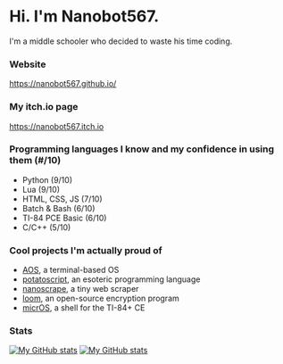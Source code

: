 # Hi. I'm Nanobot567.

I'm a middle schooler who decided to waste his time coding.

### Website

https://nanobot567.github.io/

### My itch.io page

https://nanobot567.itch.io

### Programming languages I know and my confidence in using them (#/10)

* Python (9/10)
* Lua (9/10)
* HTML, CSS, JS (7/10)
* Batch & Bash (6/10)
* TI-84 PCE Basic (6/10)
* C/C++ (5/10)

### Cool projects I'm actually proud of

* [AOS](https://github.com/Nanobot567/AOS-2), a terminal-based OS
* [potatoscript](https://github.com/Nanobot567/potscr), an esoteric programming language
* [nanoscrape](https://github.com/Nanobot567/nanoscript), a tiny web scraper
* [loom](https://github.com/Nanobot567/loom), an open-source encryption program
* [micrOS](https://github.com/Nanobot567/micrOS), a shell for the TI-84+ CE

### Stats

[![My GitHub stats](https://github-readme-stats.vercel.app/api/top-langs/?username=Nanobot567&show_icons=true&title_color=ff0000&icon_color=ff0000&text_color=fff&bg_color=151515)](https://github.com/Nanobot567/github-readme-stats)
[![My GitHub stats](https://github-readme-stats.vercel.app/api?username=Nanobot567&show_icons=true&title_color=ff0000&icon_color=ff0000&text_color=fff&bg_color=151515)](https://github.com/Nanobot567/github-readme-stats)

<!--
**Nanobot567/Nanobot567** is a ✨ _special_ ✨ repository because its `README.md` (this file) appears on your GitHub profile.

Here are some ideas to get you started:

- 🔭 I’m currently working on ...
- 🌱 I’m currently learning ...
- 👯 I’m looking to collaborate on ...
- 🤔 I’m looking for help with ...
- 💬 Ask me about ...
- 📫 How to reach me: ...
- 😄 Pronouns: ...
- ⚡ Fun fact: ...
-->

